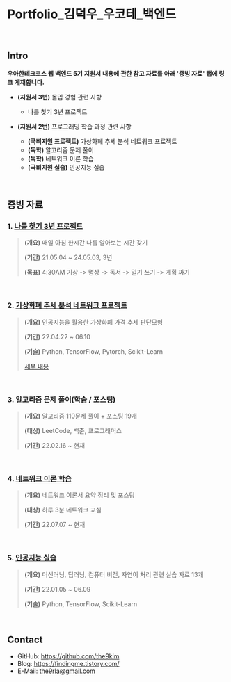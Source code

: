 # Portfolio_김덕우_우코테_백엔드

</br>

## Intro
**우아한테크코스 웹 백엔드 5기 지원서 내용에 관한 참고 자료를 아래 '증빙 자료' 탭에 링크 게재합니다.**
- **(지원서 3번)** 몰입 경험 관련 사항
  - 나를 찾기 3년 프로젝트

- **(지원서 2번)** 프로그래밍 학습 과정 관련 사항  
  - **(국비지원 프로젝트)** 가상화폐 추세 분석 네트워크 프로젝트
  - **(독학)** 알고리즘 문제 풀이
  - **(독학)** 네트워크 이론 학습
  - **(국비지원 실습)** 인공지능 실습
  
</br>

## 증빙 자료
### 1. [나를 찾기 3년 프로젝트](https://www.notion.so/3-dd5cd745191c477e8494a14385a5992c)

>**(개요)** 매일 아침 한시간 나를 알아보는 시간 갖기
>
>**(기간)** 21.05.04 ~ 24.05.03, 3년
>
>**(목표)** 4:30AM 기상 -> 명상 -> 독서 -> 일기 쓰기 -> 계획 짜기 
>  
</br>

### 2. [가상화폐 추세 분석 네트워크 프로젝트](https://github.com/BONGJUNJANG/AIFFELTON)
> **(개요)** 인공지능을 활용한 가상화폐 가격 추세 판단모형
> 
> **(기간)** 22.04.22 ~ 06.10
>
> **(기술)** Python, TensorFlow, Pytorch, Scikit-Learn
> 
>[세부 내용](https://github.com/BONGJUNJANG/AIFFELTON/blob/main/README.md)

</br>

### 3. 알고리즘 문제 풀이([학습](https://colab.research.google.com/drive/1NocHSHYP6j4kO5FB-VJYgyQA8pWxNevB?usp=sharing) / [포스팅](https://findingme.tistory.com/category/%EC%9E%90%EB%A3%8C%EA%B5%AC%EC%A1%B0%20%26%20%EC%95%8C%EA%B3%A0%EB%A6%AC%EC%A6%98))

> **(개요)** 알고리즘 110문제 풀이 + 포스팅 19개
>
> **(대상)** LeetCode, 백준, 프로그래머스
> 
> **(기간)** 22.02.16 ~ 현재
> 
</br>

### 4. [네트워크 이론 학습](https://findingme.tistory.com/category/%EB%84%A4%ED%8A%B8%EC%9B%8C%ED%81%AC)
> **(개요)** 네트워크 이론서 요약 정리 및 포스팅
>
> **(대상)** 하루 3분 네트워크 교실
>
> **(기간)** 22.07.07 ~ 현재
> 
</br>

### 5. [인공지능 실습](https://github.com/the9kim/AI-Toy-Project)
> **(개요)** 머신러닝, 딥러닝, 컴퓨터 비전, 자연어 처리 관련 실습 자료 13개
> 
> **(기간)** 22.01.05 ~ 06.09
> 
> **(기술)** Python, TensorFlow, Scikit-Learn


</br>

## Contact
- GitHub: https://github.com/the9kim
- Blog: https://findingme.tistory.com/
- E-Mail: the9rla@gmail.com








